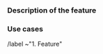 ﻿<!-- ⚠️ IMPORTANT: READ ME! ⚠️
This is the template for feature requests.
For bug reports, performance issues and security reports, please switch instead to the appropriate template in the "Choose a template" list.

It is important that you fill all the fields of the template. -->

### Description of the feature

<!-- Please describe your feature with details. Also:
- If the feature is UI-related, please DO NOT REPORT HERE but on
  gimp-ux: https://gitlab.gnome.org/Teams/GIMP/Design/gimp-ux/-/issues;
- If the feature is about some image file format on GIMP, first check if it
  is not already listed on https://developer.gimp.org/core/standards/images,
  then you can make the request, ideally linking relevant resources (e.g. specs);
- If you have a patch, see: https://developer.gimp.org/core/submit-patch/ -->

### Use cases

<!-- Explain the use cases or problems to solve.
If you are unsure, you should first discuss with the community in the forums
or talk with the developers on IRC: https://www.gimp.org/discuss.html -->

/label ~"1. Feature"
